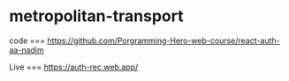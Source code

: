# metropolitan-transport

code === https://github.com/Porgramming-Hero-web-course/react-auth-aa-nadim

Live === https://auth-rec.web.app/